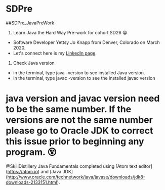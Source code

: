 # SDPre
##SDPre_JavaPreWork
1. Learn Java the Hard Way Pre-work for cohort SD26 :grin:
- Software Developer Yettsy Jo Knapp from Denver, Colorado on March 2020.
- Let's connect here is my [LinkedIn page](https://www.linkedin.com/in/yettsy-jo-knapp).
1. Check Java version
  - in the terminal, type java -version to see installed Java version.
  - in the terminal, type javac -version to see the installed javac version
  # java version and javac version need to be the same number. If the versions are not the same number please go to Oracle JDK to correct this issue prior to beginning any program. :dizzy_face:

@SkillDistillery Java Fundamentals completed using [Atom text editor] (https://atom.io) and [Java JDK] (http://www.oracle.com/technetwork/java/javase/downloads/jdk8-downloads-2133151.html).
